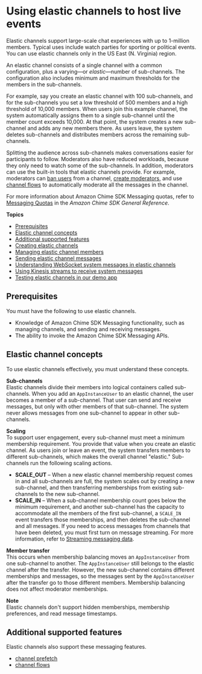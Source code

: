 # Using elastic channels to host live events<a name="elastic-channels"></a>

Elastic channels support large\-scale chat experiences with up to 1\-million members\. Typical uses include watch parties for sporting or political events\. You can use elastic channels only in the US East \(N\. Virginia\) region\.

An elastic channel consists of a single channel with a common configuration, plus a varying—or *elastic*—number of sub\-channels\. The configuration also includes minimum and maximum thresholds for the members in the sub\-channels\. 

For example, say you create an elastic channel with 100 sub\-channels, and for the sub\-channels you set a low threshold of 500 members and a high threshold of 10,000 members\. When users join this example channel, the system automatically assigns them to a single sub\-channel until the member count exceeds 10,000\. At that point, the system creates a new sub\-channel and adds any new members there\. As users leave, the system deletes sub\-channels and distributes members across the remaining sub\-channels\.

Splitting the audience across sub\-channels makes conversations easier for participants to follow\. Moderators also have reduced workloads, because they only need to watch some of the sub\-channels\. In addition, moderators can use the built\-in tools that elastic channels provide\. For example, moderators can [ban users](https://docs.aws.amazon.com/chime-sdk/latest/APIReference/API_messaging-chime_CreateChannelBan.html) from a channel, [create moderators](https://docs.aws.amazon.com/chime-sdk/latest/APIReference/API_messaging-chime_CreateChannelModerator.html), and use [channel flows](https://docs.aws.amazon.com/chime-sdk/latest/dg/using-channel-flows.html) to automatically moderate all the messages in the channel\.

For more information about Amazon Chime SDK Messaging quotas, refer to [Messaging Quotas](https://docs.aws.amazon.com/general/latest/gr/chime-sdk.html) in the *Amazon Chime SDK General Reference*\.

**Topics**
+ [Prerequisites](#elastic-prereqs)
+ [Elastic channel concepts](#elastic-concepts)
+ [Additional supported features](#additional-features)
+ [Creating elastic channels](create-elastic-channel.md)
+ [Managing elastic channel members](manage-elastic-members.md)
+ [Sending elastic channel messages](send-messages-elastic.md)
+ [Understanding WebSocket system messages in elastic channels](websocket-messages-elastic.md)
+ [Using Kinesis streams to receive system messages](elastic-onboard-streams.md)
+ [Testing elastic channels in our demo app](elastic-testing.md)

## Prerequisites<a name="elastic-prereqs"></a>

You must have the following to use elastic channels\.
+ Knowledge of Amazon Chime SDK Messaging functionality, such as managing channels, and sending and receiving messages\.
+ The ability to invoke the Amazon Chime SDK Messaging APIs\.

## Elastic channel concepts<a name="elastic-concepts"></a>

To use elastic channels effectively, you must understand these concepts\.

**Sub\-channels**  
Elastic channels divide their members into logical containers called sub\-channels\. When you add an `AppInstanceUser` to an elastic channel, the user becomes a member of a sub\-channel\. That user can send and receive messages, but only with other members of that sub\-channel\. The system never allows messages from one sub\-channel to appear in other sub\-channels\.

**Scaling**  
To support user engagement, every sub\-channel must meet a minimum membership requirement\. You provide that value when you create an elastic channel\. As users join or leave an event, the system transfers members to different sub\-channels, which makes the overall channel "elastic\." Sub\-channels run the following scaling actions\.  
+ **SCALE\_OUT** – When a new elastic channel membership request comes in and all sub\-channels are full, the system scales out by creating a new sub\-channel, and then transferring memberships from existing sub\-channels to the new sub\-channel\.
+ **SCALE\_IN** – When a sub\-channel membership count goes below the minimum requirement, and another sub\-channel has the capacity to accommodate all the members of the first sub\-channel, a `SCALE_IN` event transfers those memberships, and then deletes the sub\-channel and all messages\.
If you need to access messages from channels that have been deleted, you must first turn on message streaming\. For more information, refer to [Streaming messaging data](streaming-export.md)\.

**Member transfer**  
This occurs when membership balancing moves an `AppInstanceUser` from one sub\-channel to another\. The `AppInstanceUser` still belongs to the elastic channel after the transfer\. However, the new sub\-channel contains different memberships and messages, so the messages sent by the `AppInstanceUser` after the transfer go to those different members\. Membership balancing does not affect moderator memberships\.

**Note**  
 Elastic channels don't support hidden memberships, membership preferences, and read message timestamps\.

## Additional supported features<a name="additional-features"></a>

Elastic channels also support these messaging features\.
+ [channel prefetch](websockets.md#prefetch-direct)
+ [channel flows](https://docs.aws.amazon.com/chime-sdk/latest/dg/using-channel-flows.html)
